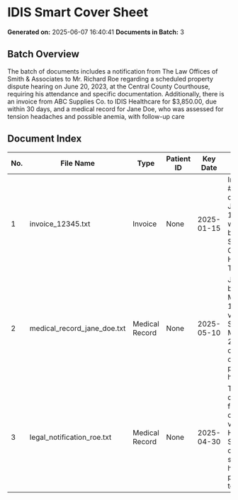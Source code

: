# IDIS Smart Cover Sheet
**Generated on:** 2025-06-07 16:40:41
**Documents in Batch:** 3

## Batch Overview
The batch of documents includes a notification from The Law Offices of Smith & Associates to Mr. Richard Roe regarding a scheduled property dispute hearing on June 20, 2023, at the Central County Courthouse, requiring his attendance and specific documentation. Additionally, there is an invoice from ABC Supplies Co. to IDIS Healthcare for $3,850.00, due within 30 days, and a medical record for Jane Doe, who was assessed for tension headaches and possible anemia, with follow-up care

## Document Index

| No. | File Name | Type | Patient ID | Key Date | Summary Snippet | Tags |
| --- | --------- | ---- | ---------- | -------- | --------------- | ---- |
| 1 | invoice_12345.txt | Invoice | None | 2025-01-15 | Invoice #12345, dated January 15, 2025, was issued by ABC Supplies Co. to IDIS Healthcare. The invoi... | N/A |
| 2 | medical_record_jane_doe.txt | Medical Record | None | 2025-05-10 | Jane Doe, born on March 12, 1980, visited Dr. Smith on May 10, 2025, with complaints of persistent h... | N/A |
| 3 | legal_notification_roe.txt | Medical Record | None | 2025-04-30 | The deposition for the case Roe vs. Healthcare Systems, originally scheduled, has been postponed to ... | N/A |